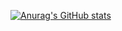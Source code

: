 [![Anurag's GitHub stats](https://github-readme-stats.vercel.app/api?username=nafi3131)](https://github.com/nafi3131/github-readme-stats)
